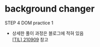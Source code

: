 # background changer

STEP 4 DOM practice 1

- 상세한 풀이 과정은 블로그에 적혀 있음<br>
  [[TIL] 210909](https://velog.io/@leesyong/TIL-210909) 참고
